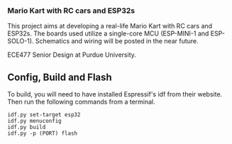 ### Mario Kart with RC cars and ESP32s
This project aims at developing a real-life Mario Kart with RC cars and ESP32s.
The boards used utilize a single-core MCU (ESP-MINI-1 and ESP-SOLO-1). 
Schematics and wiring will be posted in the near future.

ECE477 Senior Design at Purdue University.


## Config, Build and Flash
To build, you will need to have installed Espressif's idf from their website.
Then run the following commands from a terminal.

```
idf.py set-target esp32
idf.py menuconfig
idf.py build
idf.py -p (PORT) flash
```